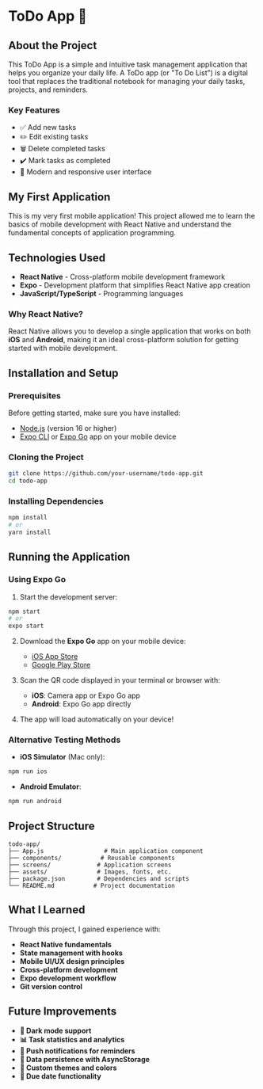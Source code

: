 # ToDo App 📝

## About the Project

This ToDo App is a simple and intuitive task management application that helps you organize your daily life. A ToDo app (or "To Do List") is a digital tool that replaces the traditional notebook for managing your daily tasks, projects, and reminders.

### Key Features
- ✅ Add new tasks
- ✏️ Edit existing tasks
- 🗑️ Delete completed tasks
- ✔️ Mark tasks as completed
- 📱 Modern and responsive user interface

## My First Application

This is my very first mobile application! This project allowed me to learn the basics of mobile development with React Native and understand the fundamental concepts of application programming.

## Technologies Used

- **React Native** - Cross-platform mobile development framework
- **Expo** - Development platform that simplifies React Native app creation
- **JavaScript/TypeScript** - Programming languages

### Why React Native?

React Native allows you to develop a single application that works on both **iOS** and **Android**, making it an ideal cross-platform solution for getting started with mobile development.

## Installation and Setup

### Prerequisites

Before getting started, make sure you have installed:
- [Node.js](https://nodejs.org/) (version 16 or higher)
- [Expo CLI](https://docs.expo.dev/get-started/installation/) or [Expo Go](https://expo.dev/client) app on your mobile device

### Cloning the Project

```bash
git clone https://github.com/your-username/todo-app.git
cd todo-app
```

### Installing Dependencies

```bash
npm install
# or
yarn install
```

## Running the Application

### Using Expo Go

1. Start the development server:
```bash
npm start
# or
expo start
```

2. Download the **Expo Go** app on your mobile device:
   - [iOS App Store](https://apps.apple.com/app/expo-go/id982107779)
   - [Google Play Store](https://play.google.com/store/apps/details?id=host.exp.exponent)

3. Scan the QR code displayed in your terminal or browser with:
   - **iOS**: Camera app or Expo Go app
   - **Android**: Expo Go app directly

4. The app will load automatically on your device!

### Alternative Testing Methods

- **iOS Simulator** (Mac only):
```bash
npm run ios
```

- **Android Emulator**:
```bash
npm run android
```

## Project Structure

```
todo-app/
├── App.js                 # Main application component
├── components/           # Reusable components
├── screens/             # Application screens
├── assets/              # Images, fonts, etc.
├── package.json         # Dependencies and scripts
└── README.md           # Project documentation
```

## What I Learned
Through this project, I gained experience with:

- **React Native fundamentals**
- **State management with hooks**
- **Mobile UI/UX design principles**
- **Cross-platform development**
- **Expo development workflow**
- **Git version control**

## Future Improvements

- **🌙 Dark mode support**
- **📊 Task statistics and analytics**
- **🔔 Push notifications for reminders**
- **💾 Data persistence with AsyncStorage**
- **🎨 Custom themes and colors**
- **📅 Due date functionality**
